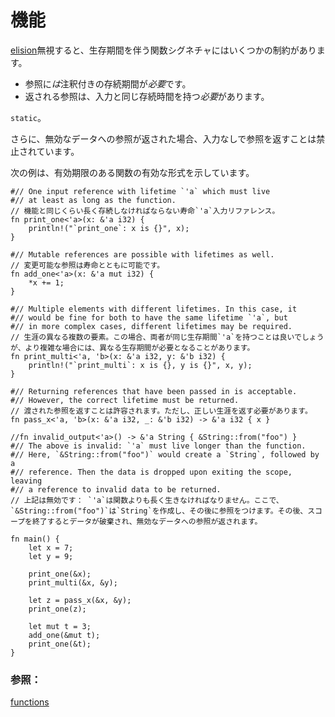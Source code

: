 # <!--Functions--> 機能

<!--Ignoring [elision], function signatures with lifetimes have a few constraints:-->
[elision]無視すると、生存期間を伴う関数シグネチャにはいくつかの制約があります。

* <!--any reference *must* have an annotated lifetime.-->
   参照に*は*注釈付きの存続期間が*必要*です。
* <!--any reference being returned *must* have the same lifetime as an input or-->
   返される参照は、入力と同じ存続時間を持つ*必要*があります。
<!--be `static`.-->
`static`。

<!--Additionally, note that returning references without input is banned if it would result in returning references to invalid data.-->
さらに、無効なデータへの参照が返された場合、入力なしで参照を返すことは禁止されています。
<!--The following example shows off some valid forms of functions with lifetimes:-->
次の例は、有効期限のある関数の有効な形式を示しています。

```rust,editable
#// One input reference with lifetime `'a` which must live
#// at least as long as the function.
// 機能と同じくらい長く存続しなければならない寿命`'a`入力リファレンス。
fn print_one<'a>(x: &'a i32) {
    println!("`print_one`: x is {}", x);
}

#// Mutable references are possible with lifetimes as well.
// 変更可能な参照は寿命とともに可能です。
fn add_one<'a>(x: &'a mut i32) {
    *x += 1;
}

#// Multiple elements with different lifetimes. In this case, it
#// would be fine for both to have the same lifetime `'a`, but
#// in more complex cases, different lifetimes may be required.
// 生涯の異なる複数の要素。この場合、両者が同じ生存期間`'a`を持つことは良いでしょうが、より複雑な場合には、異なる生存期間が必要となることがあります。
fn print_multi<'a, 'b>(x: &'a i32, y: &'b i32) {
    println!("`print_multi`: x is {}, y is {}", x, y);
}

#// Returning references that have been passed in is acceptable.
#// However, the correct lifetime must be returned.
// 渡された参照を返すことは許容されます。ただし、正しい生涯を返す必要があります。
fn pass_x<'a, 'b>(x: &'a i32, _: &'b i32) -> &'a i32 { x }

//fn invalid_output<'a>() -> &'a String { &String::from("foo") }
#// The above is invalid: `'a` must live longer than the function.
#// Here, `&String::from("foo")` would create a `String`, followed by a
#// reference. Then the data is dropped upon exiting the scope, leaving
#// a reference to invalid data to be returned.
// 上記は無効です： `'a`は関数よりも長く生きなければなりません。ここで、`&String::from("foo")`は`String`を作成し、その後に参照をつけます。その後、スコープを終了するとデータが破棄され、無効なデータへの参照が返されます。

fn main() {
    let x = 7;
    let y = 9;
    
    print_one(&x);
    print_multi(&x, &y);
    
    let z = pass_x(&x, &y);
    print_one(z);

    let mut t = 3;
    add_one(&mut t);
    print_one(&t);
}
```

### <!--See also:--> 参照：

[functions][fn]
<!--[elision]: scope/lifetime/elision.html
 [fn]: fn.html
-->
[elision]: scope/lifetime/elision.html
 [fn]: fn.html

